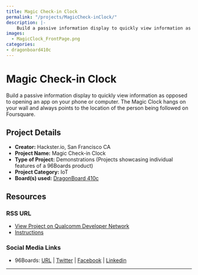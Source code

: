 ```yaml
---
title: Magic Check-in Clock
permalink: "/projects/MagicCheck-inClock/"
description: |-
    Build a passive information display to quickly view information as opposed to opening an app on your phone or computer. The Magic Clock hangs on your wall and always points to the location of the person being followed on Foursquare.
images:
  - MagicClock_FrontPage.png
categories:
- dragonboard410c
---
```

# Magic Check-in Clock

Build a passive information display to quickly view information as opposed to opening an app on your phone or computer. The Magic Clock hangs on your wall and always points to the location of the person being followed on Foursquare.

## Project Details

- **Creator:** Hackster.io, San Francisco CA
- **Project Name:** Magic Check-in Clock
- **Type of Project:** Demonstrations (Projects showcasing individual features of a 96Boards product)
- **Project Category:** IoT
- **Board(s) used:** [DragonBoard 410c](https://www.96boards.org/product/dragonboard410c/)

## Resources

### RSS URL

- [View Project on Qualcomm Developer Network](https://developer.qualcomm.com/project/magic-check-clock)
- [Instructions](https://www.hackster.io/aaronpk/magic-checkin-clock-1eea2c)

### Social Media Links

- 96Boards: [URL](https://www.96boards.org/) &#124; [Twitter](https://twitter.com/96boards) &#124; [Facebook](https://www.facebook.com/96Boards) &#124; [Linkedin](https://www.linkedin.com/company/{{site.linkedin_username}}/)


***
